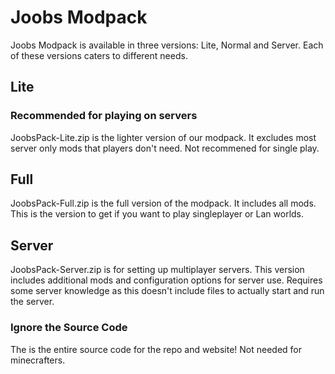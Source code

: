 # Joobs Modpack

Joobs Modpack is available in three versions: Lite, Normal and Server. Each of these versions caters to different needs.

## Lite

### Recommended for playing on servers

JoobsPack-Lite.zip is the lighter version of our modpack. It excludes most server only mods that players don't need. Not recommened for single play.

## Full

JoobsPack-Full.zip is the full version of the modpack. It includes all mods. This is the version to get if you want to play singleplayer or Lan worlds.


## Server

JoobsPack-Server.zip is for setting up multiplayer servers. This version includes additional mods and configuration options for server use. Requires some server knowledge as this doesn't include files to actually start and run the server.

### Ignore the Source Code

The is the entire source code for the repo and website! Not needed for minecrafters.